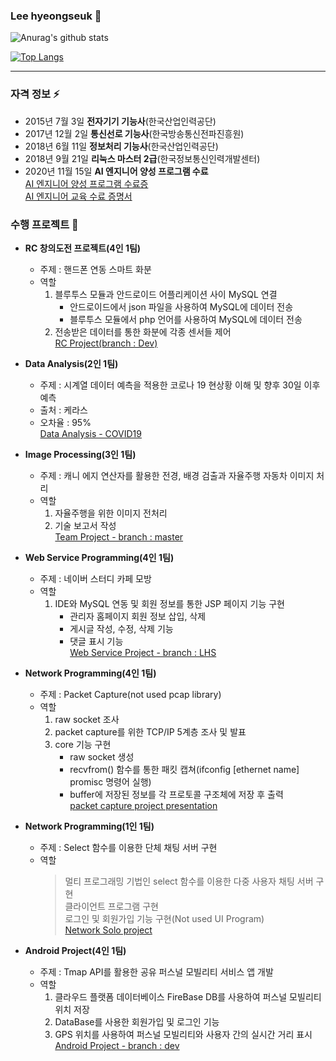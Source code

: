 ### Lee hyeongseuk 👋   

![Anurag's github stats](https://github-readme-stats.vercel.app/api?username=leehyeongseuk&show_icons=true&theme=dark)   

[![Top Langs](https://github-readme-stats.vercel.app/api/top-langs/?username=leehyeongseuk&show_icons=true)](https://github.com/anuraghazra/github-readme-stats)   

***   

### 자격 정보 ⚡   
  - 2015년 7월 3일 **전자기기 기능사**(한국산업인력공단)   
  - 2017년 12월 2일 **통신선로 기능사**(한국방송통신전파진흥원)   
  - 2018년 6월 11일 **정보처리 기능사**(한국산업인력공단)   
  - 2018년 9월 21일 **리눅스 마스터 2급**(한국정보통신인력개발센터)   
  - 2020년 11월 15일 **AI 엔지니어 양성 프로그램 수료**   
  [AI 엔지니어 양성 프로그램 수료증](https://github.com/leehyeongseuk/Data_Analysis/blob/master/AI_Engineer_%EC%96%91%EC%84%B1_%EC%88%98%EB%A3%8C%EC%A6%9D/%5B%EC%84%9C%EC%9A%B8%EA%B3%BC%EA%B8%B0%EB%8C%80%5D%202020%20%EC%98%A8%EB%9D%BC%EC%9D%B8%20AI%20Engineer%20%EC%96%91%EC%84%B1%20%EA%B3%BC%EC%A0%95_Lv1%20%EC%88%98%EB%A3%8C%EC%A6%9D(%EC%9D%B4%ED%98%95%EC%84%9D).pdf)   
  [AI 엔지니어 교육 수료 증명서](https://github.com/leehyeongseuk/Data_Analysis/blob/master/AI_Engineer_%EC%96%91%EC%84%B1_%EC%88%98%EB%A3%8C%EC%A6%9D/%5B%ED%8C%A8%EC%8A%A4%ED%8A%B8%EC%BA%A0%ED%8D%BC%EC%8A%A4%5D%202020%20%EC%98%A8%EB%9D%BC%EC%9D%B8%20AI%20Engineer%20%EC%96%91%EC%84%B1%20%EA%B3%BC%EC%A0%95_Lv1%20%EC%88%98%EB%A3%8C%EC%A6%9D(%EC%9D%B4%ED%98%95%EC%84%9D).pdf)   

### 수행 프로젝트 🌱   
  - **RC 창의도전 프로젝트(4인 1팀)**   
    - 주제 : 핸드폰 연동 스마트 화분   
    - 역할   
      1. 블루투스 모듈과 안드로이드 어플리케이션 사이 MySQL 연결   
          - 안드로이드에서 json 파일을 사용하여 MySQL에 데이터 전송   
          - 블루투스 모듈에서 php 언어를 사용하여 MySQL에 데이터 전송   
      2. 전송받은 데이터를 통한 화분에 각종 센서들 제어   
    [RC Project(branch : Dev)](https://github.com/leehyeongseuk/RC_Project/tree/Dev)   

  - **Data Analysis(2인 1팀)**   
    - 주제 : 시계열 데이터 예측을 적용한 코로나 19 현상황 이해 및 향후 30일 이후 예측   
    - 출처 : 케라스   
    - 오차율 : 95%   
    [Data Analysis - COVID19](https://github.com/leehyeongseuk/Data_Analysis/blob/master/Data_analysis_project/%EC%8B%9C%EA%B3%84%EC%97%B4%EB%8D%B0%EC%9D%B4%ED%84%B0%EC%98%88%EC%B8%A1_%EC%BD%94%EB%A1%9C%EB%82%9819.pdf)   

  - **Image Processing(3인 1팀)**   
    - 주제 : 캐니 에지 연산자를 활용한 전경, 배경 검출과 자율주행 자동차 이미지 처리   
    - 역할   
      1. 자율주행을 위한 이미지 전처리   
      2. 기술 보고서 작성   
    [Team Project - branch : master](https://github.com/leehyeongseuk/ImageProcessing/tree/master/team_project)   

  - **Web Service Programming(4인 1팀)**   
    - 주제 : 네이버 스터디 카페 모방   
    - 역할   
      1. IDE와 MySQL 연동 및 회원 정보를 통한 JSP 페이지 기능 구현   
          - 관리자 홈페이지 회원 정보 삽입, 삭제   
          - 게시글 작성, 수정, 삭제 기능   
          - 댓글 표시 기능   
      [Web Service Project - branch : LHS](https://github.com/leehyeongseuk/Web-Service_Team-project/tree/LHS)   

  - **Network Programming(4인 1팀)**   
    - 주제 : Packet Capture(not used pcap library)   
    - 역할   
      1. raw socket 조사   
      2. packet capture를 위한 TCP/IP 5계층 조사 및 발표   
      3. core 기능 구현   
          - raw socket 생성   
          - recvfrom() 함수를 통한 패킷 캡쳐(ifconfig [ethernet name] promisc 명령어 실행)   
          - buffer에 저장된 정보를 각 프로토콜 구조체에 저장 후 출력   
    [packet capture project presentation](https://github.com/leehyeongseuk/TCPIP/blob/master/PacketCaptureProgram/%ED%8C%A8%ED%82%B7%EC%BA%A1%EC%B3%90%ED%94%84%EB%A1%9C%EA%B7%B8%EB%9E%A8_%EC%84%A4%EA%B3%84.pdf)   

  - **Network Programming(1인 1팀)**   
    - 주제 : Select 함수를 이용한 단체 채팅 서버 구현   
    - 역할   
		> 멀티 프로그래밍 기법인 select 함수를 이용한 다중 사용자 채팅 서버 구현   
		> 클라이언트 프로그램 구현   
		> 로그인 및 회원가입 기능 구현(Not used UI Program)   
    [Network Solo project](https://github.com/leehyeongseuk/TCPIP/blob/master/Select_Multi_Chat/%EB%A9%80%ED%8B%B0%20%ED%94%84%EB%A1%9C%EA%B7%B8%EB%9E%98%EB%B0%8D-%EB%8B%A4%EC%A4%91%20%EC%B1%84%ED%8C%85%20%EC%84%9C%EB%B2%84.pdf)   

  - **Android Project(4인 1팀)**   
    - 주제 : Tmap API를 활용한 공유 퍼스널 모빌리티 서비스 앱 개발   
    - 역할   
      1. 클라우드 플랫폼 데이터베이스 FireBase DB를 사용하여 퍼스널 모빌리티 위치 저장   
      2. DataBase를 사용한 회원가입 및 로그인 기능   
      3. GPS 위치를 사용하여 퍼스널 모빌리티와 사용자 간의 실시간 거리 표시   
    [Android Project - branch : dev](https://github.com/leehyeongseuk/TMap-flow-coding/blob/master/1%ED%8C%80%20%EC%B5%9C%EC%A2%85%20%EB%B0%9C%ED%91%9C.pdf)   

  
<!--
**leehyeongseck/leehyeongseck** is a ✨ _special_ ✨ repository because its `README.md` (this file) appears on your GitHub profile.

Here are some ideas to get you started:

- 🔭 I’m currently working on ...
- 🌱 I’m currently learning ...
- 👯 I’m looking to collaborate on ...
- 🤔 I’m looking for help with ...
- 💬 Ask me about ...
- 📫 How to reach me: ...
- 😄 Pronouns: ...
- ⚡ Fun fact: ...
-->
